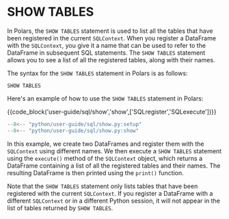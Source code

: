 # SHOW TABLES

In Polars, the `SHOW TABLES` statement is used to list all the tables that have been registered in the current `SQLContext`. When you register a DataFrame with the `SQLContext`, you give it a name that can be used to refer to the DataFrame in subsequent SQL statements. The `SHOW TABLES` statement allows you to see a list of all the registered tables, along with their names.

The syntax for the `SHOW TABLES` statement in Polars is as follows:

```
SHOW TABLES
```

Here's an example of how to use the `SHOW TABLES` statement in Polars:

{{code_block('user-guide/sql/show','show',['SQLregister','SQLexecute'])}}

```python exec="on" result="text" session="user-guide/sql/show"
--8<-- "python/user-guide/sql/show.py:setup"
--8<-- "python/user-guide/sql/show.py:show"
```

In this example, we create two DataFrames and register them with the `SQLContext` using different names. We then execute a `SHOW TABLES` statement using the `execute()` method of the `SQLContext` object, which returns a DataFrame containing a list of all the registered tables and their names. The resulting DataFrame is then printed using the `print()` function.

Note that the `SHOW TABLES` statement only lists tables that have been registered with the current `SQLContext`. If you register a DataFrame with a different `SQLContext` or in a different Python session, it will not appear in the list of tables returned by `SHOW TABLES`.
